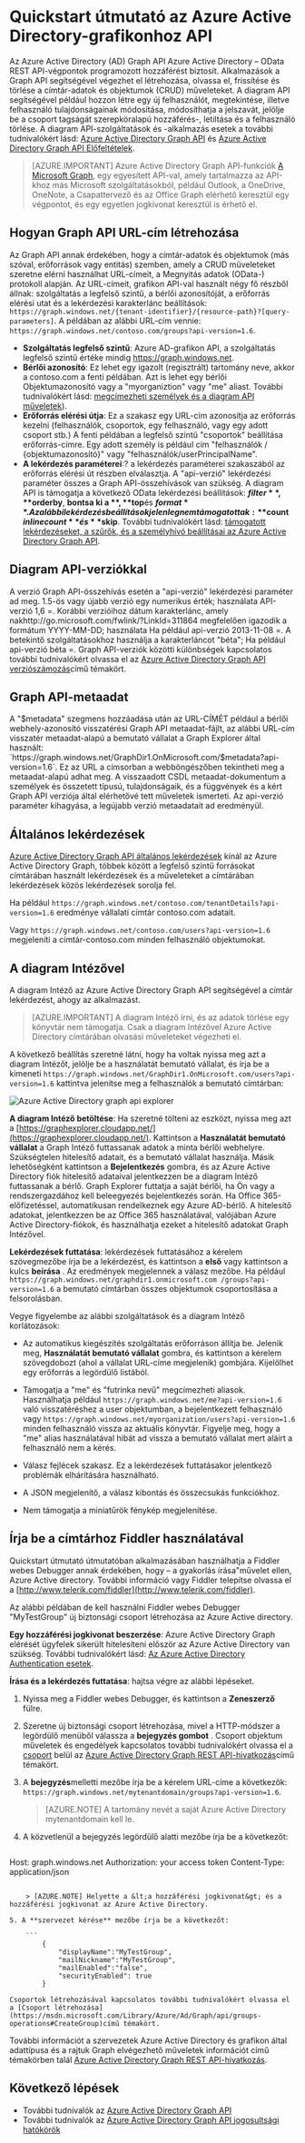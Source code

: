 <properties
   pageTitle="Quickstart útmutató az Azure Active Directory-grafikonhoz API |} A Microsoft Aure"
   description="Az Azure Active Directory Graph API Azure Active Directory – OData REST API-végpontok programozott hozzáférést biztosít. Alkalmazások a Graph API segítségével végezhet el létrehozása, olvassa el, frissítése és törlése a címtár-adatok és objektumok (CRUD) műveleteket."
   services="active-directory"
   documentationCenter="n/a"
   authors="PatAltimore"
   manager="mbaldwin"
   editor=""
   tags=""/>


   <tags
      ms.service="active-directory"
      ms.devlang="na"
      ms.topic="article"
      ms.tgt_pltfrm="na"
      ms.workload="identity"
      ms.date="09/16/2016"
      ms.author="patricka"/>

# <a name="quickstart-for-the-azure-ad-graph-api"></a>Quickstart útmutató az Azure Active Directory-grafikonhoz API

Az Azure Active Directory (AD) Graph API Azure Active Directory – OData REST API-végpontok programozott hozzáférést biztosít. Alkalmazások a Graph API segítségével végezhet el létrehozása, olvassa el, frissítése és törlése a címtár-adatok és objektumok (CRUD) műveleteket. A diagram API segítségével például hozzon létre egy új felhasználót, megtekintése, illetve felhasználó tulajdonságainak módosítása, módosíthatja a jelszavát, jelölje be a csoport tagságát szerepköralapú hozzáférés-, letiltása és a felhasználó törlése. A diagram API-szolgáltatások és -alkalmazás esetek a további tudnivalókért lásd: [Azure Active Directory Graph API](https://msdn.microsoft.com/Library/Azure/Ad/Graph/api/api-catalog) és [Azure Active Directory Graph API Előfeltételek](https://msdn.microsoft.com/library/hh974476.aspx). 

> [AZURE.IMPORTANT] Azure Active Directory Graph API-funkciók [A Microsoft Graph](https://graph.microsoft.io/), egy egyesített API-val, amely tartalmazza az API-khoz más Microsoft szolgáltatásokból, például Outlook, a OneDrive, OneNote, a Csapattervező és az Office Graph elérhető keresztül egy végpontot, és egy egyetlen jogkivonat keresztül is érhető el.

## <a name="how-to-construct-a-graph-api-url"></a>Hogyan Graph API URL-cím létrehozása

Az Graph API annak érdekében, hogy a címtár-adatok és objektumok (más szóval, erőforrások vagy entitás) szemben, amely a CRUD műveleteket szeretne elérni használhat URL-címeit, a Megnyitás adatok (OData-) protokoll alapján. Az URL-címeit, grafikon API-val használt négy fő részből állnak: szolgáltatás a legfelső szintű, a bérlői azonosítóját, a erőforrás elérési utat és a lekérdezési karakterlánc beállítások: `https://graph.windows.net/{tenant-identifier}/{resource-path}?[query-parameters]`. A példában az alábbi URL-cím vennie: `https://graph.windows.net/contoso.com/groups?api-version=1.6`.

- **Szolgáltatás legfelső szintű**: Azure AD-grafikon API, a szolgáltatás legfelső szintű értéke mindig https://graph.windows.net.
- **Bérlői azonosító**: Ez lehet egy igazolt (regisztrált) tartomány neve, akkor a contoso.com a fenti példában. Azt is lehet egy bérlői Objektumazonosító vagy a "myorganiztion" vagy "me" aliast. További tudnivalókért lásd: [megcímezheti személyek és a diagram API műveletek](https://msdn.microsoft.com/Library/Azure/Ad/Graph/howto/azure-ad-graph-api-operations-overview)).
- **Erőforrás elérési útja**: Ez a szakasz egy URL-cím azonosítja az erőforrás kezelni (felhasználók, csoportok, egy felhasználó, vagy egy adott csoport stb.) A fenti példában a legfelső szintű "csoportok" beállítása erőforrás-címre. Egy adott személy is például cím "felhasználók / {objektumazonosító}" vagy "felhasználók/userPrincipalName".
- **A lekérdezés paraméterei**:? a lekérdezés paraméterei szakaszából az erőforrás elérési út részben elválasztja. A "api-verzió" lekérdezési paraméter összes a Graph API-összehívások van szükség. A diagram API is támogatja a következő OData lekérdezési beállítások: **$filter**, **$orderby**, **bontsa ki a $**, **$top**és **$format**. Az alábbi lekérdezés beállítások jelenleg nem támogatottak: **$count** **$inlinecount**és **$skip**. További tudnivalókért lásd: [támogatott lekérdezéseket, a szűrők, és a személyhívó beállításai az Azure Active Directory Graph API](https://msdn.microsoft.com/Library/Azure/Ad/Graph/howto/azure-ad-graph-api-supported-queries-filters-and-paging-options).

## <a name="graph-api-versions"></a>Diagram API-verziókkal

A verzió Graph API-összehívás esetén a "api-verzió" lekérdezési paraméter ad meg. 1.5-ös vagy újabb verzió egy numerikus érték; használata API-verzió 1,6 =. Korábbi verzióihoz dátum karakterlánc, amely nakhttp://go.microsoft.com/fwlink/?LinkId=311864 megfelelően igazodik a formátum YYYY-MM-DD; használata Ha például api-verzió 2013-11-08 =. A betekintő szolgáltatásokhoz használja a karakterláncot "béta"; Ha például api-verzió béta =. Graph API-verziók közötti különbségek kapcsolatos további tudnivalókért olvassa el az [Azure Active Directory Graph API verziószámozás](https://msdn.microsoft.com/Library/Azure/Ad/Graph/howto/azure-ad-graph-api-versioning)című témakört.

## <a name="graph-api-metadata"></a>Graph API-metaadat

A "$metadata" szegmens hozzáadása után az URL-CÍMÉT például a bérlői webhely-azonosító visszatérési Graph API metaadat-fájlt, az alábbi URL-cím visszatér metaadat-alapú a bemutató vállalat a Graph Explorer által használt: `https://graph.windows.net/GraphDir1.OnMicrosoft.com/$metadata?api-version=1.6`. Ez az URL a címsorban a webböngészőben tekintheti meg a metaadat-alapú adhat meg. A visszaadott CSDL metaadat-dokumentum a személyek és összetett típusú, tulajdonságaik, és a függvények és a kért Graph API verziója által elérhetővé tett műveletek ismerteti. Az api-verzió paraméter kihagyása, a legújabb verzió metaadatait ad eredményül.

## <a name="common-queries"></a>Általános lekérdezések

[Azure Active Directory Graph API általános lekérdezések](https://msdn.microsoft.com/Library/Azure/Ad/Graph/howto/azure-ad-graph-api-supported-queries-filters-and-paging-options#CommonQueries) kínál az Azure Active Directory Graph, többek között a legfelső szintű forrásokat címtárában használt lekérdezések és a műveleteket a címtárában lekérdezések közös lekérdezések sorolja fel.

Ha például `https://graph.windows.net/contoso.com/tenantDetails?api-version=1.6` eredménye vállalati címtár contoso.com adatait.

Vagy `https://graph.windows.net/contoso.com/users?api-version=1.6` megjeleníti a címtár-contoso.com minden felhasználó objektumokat.

## <a name="using-the-graph-explorer"></a>A diagram Intézővel

A diagram Intéző az Azure Active Directory Graph API segítségével a címtár lekérdezést, ahogy az alkalmazást.

> [AZURE.IMPORTANT] A diagram Intéző írni, és az adatok törlése egy könyvtár nem támogatja. Csak a diagram Intézővel Azure Active Directory címtárában olvasási műveleteket végezheti el.

A következő beállítás szeretné látni, hogy ha voltak nyissa meg azt a diagram Intézőt, jelölje be a használatát bemutató vállalat, és írja be a kimeneti `https://graph.windows.net/GraphDir1.OnMicrosoft.com/users?api-version=1.6` kattintva jelenítse meg a felhasználók a bemutató címtárban:

![Azure Active Directory graph api explorer](./media/active-directory-graph-api-quickstart/graph_explorer.png)

**A diagram Intéző betöltése**: Ha szeretné tölteni az eszközt, nyissa meg azt a [https://graphexplorer.cloudapp.net/](https://graphexplorer.cloudapp.net/). Kattintson a **Használatát bemutató vállalat** a Graph Intéző futtassanak adatok a minta bérlői webhelyre. Szükségtelen hitelesítő adatait, és a bemutató vállalat használja. Másik lehetőségként kattintson a **Bejelentkezés** gombra, és az Azure Active Directory fiók hitelesítő adataival jelentkezzen be a diagram Intéző futtassanak a bérlő. Graph Explorer futtatja a saját bérlői, ha Ön vagy a rendszergazdához kell beleegyezés bejelentkezés során. Ha Office 365-előfizetéssel, automatikusan rendelkeznek egy Azure AD-bérlő. A hitelesítő adatokat, jelentkezzen be az Office 365 használatával, valójában Azure Active Directory-fiókok, és használhatja ezeket a hitelesítő adatokat Graph Intézővel.

**Lekérdezések futtatása**: lekérdezések futtatásához a kérelem szövegmezőbe írja be a lekérdezést, és kattintson a **első** vagy kattintson a kulcs **beírása** . Az eredmények megjelennek a válasz mezőbe. Ha például `https://graph.windows.net/graphdir1.onmicrosoft.com /groups?api-version=1.6` a bemutató címtárban összes objektumok csoportosítása a felsorolásban.

Vegye figyelembe az alábbi szolgáltatások és a diagram Intéző korlátozások:
- Az automatikus kiegészítés szolgáltatás erőforráson állítja be. Jelenik meg, **Használatát bemutató vállalat** gombra, és kattintson a kérelem szövegdobozt (ahol a vállalat URL-címe megjelenik) gombjára. Kijelölhet egy erőforrás a legördülő listából.

- Támogatja a "me" és "futrinka nevű" megcímezheti aliasok. Használhatja például `https://graph.windows.net/me?api-version=1.6` való visszatéréshez a user objektumban, a bejelentkezett felhasználó vagy `https://graph.windows.net/myorganization/users?api-version=1.6` minden felhasználó vissza az aktuális könyvtár. Figyelje meg, hogy a "me" alias használatával hibát ad vissza a bemutató vállalat mert aláírt a felhasználó nem a kérés.

- Válasz fejlécek szakasz. Ez a lekérdezések futtatásakor jelentkező problémák elhárítására használható.

- A JSON megjelenítő, a válasz kibontás és összecsukás funkciókhoz.

- Nem támogatja a miniatűrök fénykép megjelenítése.

## <a name="using-fiddler-to-write-to-the-directory"></a>Írja be a címtárhoz Fiddler használatával

Quickstart útmutató útmutatóban alkalmazásában használhatja a Fiddler webes Debugger annak érdekében, hogy – a gyakorlás írása"művelet ellen, Azure Active directory. További információ vagy Fiddler telepítse olvassa el a [http://www.telerik.com/fiddler](http://www.telerik.com/fiddler).

Az alábbi példában de kell használni Fiddler webes Debugger "MyTestGroup" új biztonsági csoport létrehozása az Azure Active directory.

**Egy hozzáférési jogkivonat beszerzése**: Azure Active Directory Graph elérését ügyfelek sikerült hitelesíteni először az Azure Active Directory van szükség. További tudnivalókért lásd: [Az Azure Active Directory Authentication esetek](active-directory-authentication-scenarios.md).

**Írása és a lekérdezés futtatása**: hajtsa végre az alábbi lépéseket.

1. Nyissa meg a Fiddler webes Debugger, és kattintson a **Zeneszerző** fülre.
2. Szeretne új biztonsági csoport létrehozása, mivel a HTTP-módszer a legördülő menüből válassza a **bejegyzés gombot** . Csoport objektum műveletek és engedélyek kapcsolatos további tudnivalókért olvassa el a [csoport](https://msdn.microsoft.com/Library/Azure/Ad/Graph/api/entity-and-complex-type-reference#GroupEntity) belül az [Azure Active Directory Graph REST API-hivatkozás](https://msdn.microsoft.com/Library/Azure/Ad/Graph/api/api-catalog)című témakört.
3. A **bejegyzés**melletti mezőbe írja be a kérelem URL-címe a következők: `https://graph.windows.net/mytenantdomain/groups?api-version=1.6`.

    > [AZURE.NOTE] A tartomány nevét a saját Azure Active Directory mytenantdomain kell le.

4. A közvetlenül a bejegyzés legördülő alatti mezőbe írja be a következőt:

    ```
Host: graph.windows.net
Authorization: your access token
Content-Type: application/json
```

    > [AZURE.NOTE] Helyette a &lt;a hozzáférési jogkivonat&gt; és a hozzáférési jogkivonat az Azure Active Directory.

5. A **szervezet kérése** mezőbe írja be a következőt:

    ```
        {
            "displayName":"MyTestGroup",
            "mailNickname":"MyTestGroup",
            "mailEnabled":"false",
            "securityEnabled": true
        }
```

    Csoportok létrehozásával kapcsolatos további tudnivalókért olvassa el a [Csoport létrehozása](https://msdn.microsoft.com/Library/Azure/Ad/Graph/api/groups-operations#CreateGroup)című témakört.

További információt a szervezetek Azure Active Directory és grafikon által adattípusa és a rajtuk Graph elvégezhető műveletek információt című témakörben talál [Azure Active Directory Graph REST API-hivatkozás](https://msdn.microsoft.com/Library/Azure/Ad/Graph/api/api-catalog).

## <a name="next-steps"></a>Következő lépések

- További tudnivalók az [Azure Active Directory Graph API](https://msdn.microsoft.com/Library/Azure/Ad/Graph/api/api-catalog)
- További tudnivalók az [Azure Active Directory Graph API jogosultsági hatókörök](https://msdn.microsoft.com/Library/Azure/Ad/Graph/howto/azure-ad-graph-api-permission-scopes)
